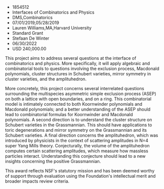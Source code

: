 
* 1854512
* Interfaces of Combinatorics and Physics
* DMS,Combinatorics
* 07/01/2019,05/28/2019
* Lauren Williams,MA,Harvard University
* Standard Grant
* Stefaan De Winter
* 06/30/2022
* USD 240,000.00

This project aims to address several questions at the interface of combinatorics
and physics. More specifically, it will apply algebraic and combinatorial tools
to questions involving the exclusion process, Macdonald polynomials, cluster
structures in Schubert varieties, mirror symmetry in cluster varieties, and the
amplituhedron.

More concretely, this project concerns several interrelated questions
surrounding the multispecies asymmetric simple exclusion process (ASEP) on both
a lattice with open boundaries, and on a ring. This combinatorial model is
intimately connected to both Koornwinder polynomials and Macdonald polynomials;
and a better understanding of the ASEP should lead to combinatorial formulas for
Koornwinder and Macdonald polynomials. A second direction is to understand the
cluster structure on Schubert varieties in the Grassmannian. This should have
applications to toric degenerations and mirror symmetry on the Grassmannian and
its Schubert varieties. A final direction concerns the amplituhedron, which was
introduced by physicists in the context of scattering amplitudes in N=4 super
Yang Mills theory. Conjecturally, the volume of the amplituhedron computes
certain scattering amplitudes, which measure how massless particles interact.
Understanding this conjecture should lead to a new insights concerning the
positive Grassmannian.

This award reflects NSF's statutory mission and has been deemed worthy of
support through evaluation using the Foundation's intellectual merit and broader
impacts review criteria.
